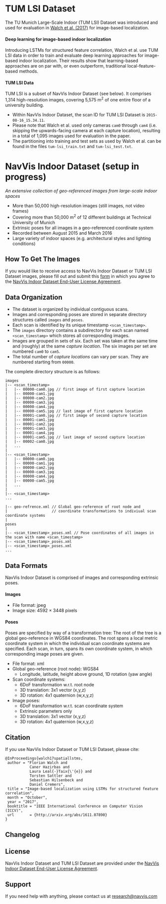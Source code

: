 # TUM LSI Dataset
The TU Munich Large-Scale Indoor (TUM LSI) Dataset was introduced and used for evaluation in [Walch et al. (2017)](https://github.com/NavVisResearch/NavVis-Indoor-Dataset#citation) for image-based localization.

#### Deep learning for image-based indoor localization
Introducing LSTMs for structured feature correlation, Walch et al. use TUM LSI data in order to train and evaluate deep learning approaches for image-based indoor localization. Their results show that learning-based approaches are on par with, or even outperform, traditional local-feature-based methods.

#### TUM LSI Data
TUM LSI is a subset of NavVis Indoor Dataset (see below). It comprises 1,314 high-resolution images, covering 5,575 m<sup>2</sup> of one entire floor of a university building.

* Within NavVis Indoor Dataset, the scan ID for TUM LSI Dataset is `2015-08-16_15.34.11`.
* Please note that Walch et al. used only cameras `cam0` through `cam4` (i.e. skipping the upwards-facing camera at each capture location), resulting in a total of 1,095 images used for evaluation in the paper.
* The partitioning into training and test sets as used by Walch et al. can be found in the files `tum-lsi_train.txt` and `tum-lsi_test.txt`.


# NavVis Indoor Dataset (setup in progress)
_An extensive collection of geo-referenced images from large-scale indoor spaces_

* More than 50,000 high-resolution images (still images, not video frames)
* Covering more than 50,000 m<sup>2</sup> of 12 different buildings at Technical University of Munich
* Extrinsic poses for all images in a geo-referenced coordinate system
* Recorded between August 2015 and March 2016
* Large variety of indoor spaces (e.g. architectural styles and lighting conditions)

## How To Get The Images
If you would like to receive access to NavVis Indoor Dataset or TUM LSI Dataset images, please fill out and submit this [form](https://navvis.typeform.com/to/fw2hl2) in which you agree to the [NavVis Indoor Dataset End-User License Agreement](http://www.navvis.com/uploads/docs/EULA_Dataset_EN.pdf).

## Data Organization
* The dataset is organized by individual contiguous scans.
* Images and corresponding poses are stored in separate directory structures called `images` and `poses`.
* Each scan is identified by its unique timestamp `<scan_timestamp>`.
* The `images` directory contains a subdirectory for each scan named `<scan_timestamp>` which stores all corresponding images.
* Images are grouped in sets of six. Each set was taken at the same time and (roughly) at the same _capture location_. The six images per set are numbered `cam0` to `cam5`.
* The total number of _capture locations_ can vary per scan. They are numbered starting from `00000`.

The complete directory structure is as follows:
```
images
|-- <scan_timestamp>
|   |-- 00000-cam0.jpg // first image of first capture location
|   |-- 00000-cam1.jpg
|   |-- 00000-cam2.jpg
|   |-- 00000-cam3.jpg
|   |-- 00000-cam4.jpg
|   |-- 00000-cam5.jpg // last image of first capture location
|   |-- 00001-cam0.jpg // first image of second capture location
|   |-- 00001-cam1.jpg
|   |-- 00001-cam2.jpg
|   |-- 00001-cam3.jpg
|   |-- 00001-cam4.jpg
|   |-- 00001-cam5.jpg // last image of second capture location
|   |-- 00002-cam0.jpg
|   ...
|
|-- <scan_timestamp>
|   |-- 00000-cam0.jpg
|   |-- 00000-cam1.jpg
|   |-- 00000-cam2.jpg
|   |-- 00000-cam3.jpg
|   |-- 00000-cam4.jpg
|   |-- 00000-cam5.jpg
|   ...
|
|-- <scan_timestamp>
...

|-- geo-refrence.xml // Global geo-reference of root node and 
|                    // coordinate transformations to indiviual scan coordinate systems
|
poses
|
|-- <scan_timestamp>_poses.xml // Pose coordinates of all images in the scan with name <scan_timestamp>
|-- <scan_timestamp>_poses.xml
|-- <scan_timestamp>_poses.xml
...
```

## Data Formats
NavVis Indoor Dataset is comprised of images and corresponding extrinsic poses.

#### Images
- File format: jpeg
- Image size: 4592 × 3448 pixels

#### Poses
Poses are specified by way of a transformation tree: The root of the tree is a global geo-reference in WGS84 coordinates. The root spans a local metric coordinate system in which the individual scan coordinate systems are specified. Each scan, in turn, spans its own coordinate system, in which corresponding image poses are given.

- File format: xml
- Global geo-reference (root node): WGS84
  - Longitude, latitude, height above ground, 1D rotation (yaw angle)
- Scan coordinate systems:
  - 6DoF transformation w.r.t. root node
  - 3D translation: 3x1 vector (x,y,z)
  - 3D rotation: 4x1 quaternion (w,x,y,z)
- Image poses:
  - 6DoF transformation w.r.t. scan coordinate system
  - Extrinsic parameters only
  - 3D translation: 3x1 vector (x,y,z)
  - 3D rotation: 4x1 quaternion (w,x,y,z)

## Citation
If you use NavVis Indoor Dataset or TUM LSI Dataset, please cite:
```
@InProceedings{walch17spatiallstms,
 author = "Florian Walch and
           Caner Hazirbas and
           Laura Leal{-}Taix{\'{e}} and
           Torsten Sattler and
           Sebastian Hilsenbeck and
           Daniel Cremers",
 title = "Image-based localization using LSTMs for structured feature correlation",
 month = "October",
 year = "2017",
 booktitle = "IEEE International Conference on Computer Vision (ICCV)",
 url       = {http://arxiv.org/abs/1611.07890}
}
```

## Changelog


## License
NavVis Indoor Dataset and TUM LSI Dataset are provided under the [NavVis Indoor Dataset End-User License Agreement](http://www.navvis.com/uploads/docs/EULA_Dataset_EN.pdf).

## Support
If you need help with anything, please contact us at research@navvis.com
